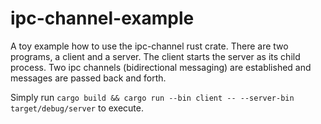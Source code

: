 # ipc-channel-example
A toy example how to use the ipc-channel rust crate. There are two programs, a client and a server.
The client starts the server as its child process. Two ipc channels (bidirectional messaging) are established and messages are passed back and forth.

Simply run `cargo build && cargo run --bin client -- --server-bin target/debug/server` to execute.
